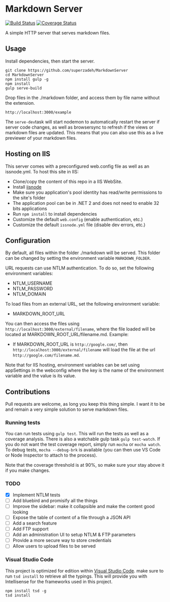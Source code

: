 # Markdown Server
[![Build Status](https://travis-ci.org/superzadeh/MarkdownServer.svg?branch=master)](https://travis-ci.org/superzadeh/MarkdownServer)
[![Coverage Status](https://coveralls.io/repos/github/superzadeh/MarkdownServer/badge.svg?branch=master)](https://coveralls.io/github/superzadeh/MarkdownServer?branch=master)

A simple HTTP server that serves markdown files.

## Usage
Install dependencies, then start the server.
```
git clone https://github.com/superzadeh/MarkdownServer 
cd MarkdownServer
npm install gulp -g
npm install
gulp serve-build
```
Drop files in the ./markdown folder, and access them by file name without the extension. 
```
http://localhost:3000/example
```

The `serve-dev`task will start nodemon to automatically restart the server if server code changes, as well as browsersync to refresh if the views or markdown files are updated.
This means that you can also use this as a live previewer of your markdown files.

## Hosting on IIS
 
This server comes with a preconfigured web.config file as well as an issnode.yml. 
To host this site in IIS:
 * Clone/copy the content of this repo in a IIS WebSite.
 * Install [iisnode](https://github.com/tjanczuk/iisnode)
 * Make sure you application's pool identity has read/write permissions to the site's folder
 * The application pool can be in .NET 2 and does not need to enable 32 bits applications
 * Run `npm install` to install dependencies
 * Customize the default `web.config` (enable authentication, etc.)
 * Customize the default `issnode.yml` file (disable dev errors, etc.)

## Configuration

By default, all files within the folder ./markdown will be served. This folder can be changed by 
setting the environment variable `MARKDOWN_FOLDER`.

URL requests can use NTLM authentication. To do so, set the following environment variables:
  - NTLM_USERNAME
  - NTLM_PASSWORD
  - NTLM_DOMAIN
  
To load files from an external URL, set the following environment variable:
  - MARKDOWN_ROOT_URL

You can then access the files using `http://localhost:3000/external/filename`, where the file loaded
will be located at MARKDOWN_ROOT_URL/filename.md. Example:
  - If MARKDOWN_ROOT_URL is `http://google.com/`, then `http://localhost:3000/external/filename` will load the 
  file at the url `http://google.com/filename.md`.
  
Note that for IIS hosting, environment variables can be set using appSettings in the webconfig where the key is
the name of the environment variable and the value is its value.

## Contributions
Pull requests are welcome, as long you keep this thing simple. I want it to be and remain a very 
simple solution to serve markdown files.

### Running tests
You can run tests using `gulp test`. This will run the tests as well as a coverage analysis. There is also a watchable gulp task `gulp test-watch`. If you do not want the test coverage report, simply run `mocha` or `mocha watch`. To debug tests, `mocha --debug-brk` is available (you can then use VS Code or Node Inspector to attach to the process).

Note that the coverage threshold is at 90%, so make sure your stay above it if you make changes.

### TODO
- [X] Implement NTLM tests
- [ ] Add bluebird and promisify all the things
- [ ] Improve the sidebar: make it collapsible and make the content good looking
- [ ] Expose the table of content of a file through a JSON API
- [ ] Add a search feature
- [ ] Add FTP support
- [ ] Add an administration UI to setup NTLM & FTP parameters
- [ ] Provide a more secure way to store credentials
- [ ] Allow users to upload files to be served

### Visual Studio Code
This project is optimized for edition within [Visual Studio Code](https://code.visualstudio.com/).
make sure to run `tsd install` to retrieve all the typings. This will provide you with
Intellisense for the frameworks used in this project.

```
npm install tsd -g
tsd install
```

